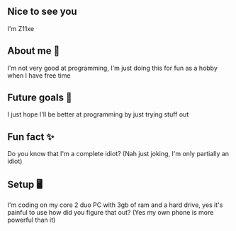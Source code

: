 ## Nice to see you 
I'm Z11xe

## About me 📖
I'm not very good at programming, I'm just doing this for fun as a hobby when I have free time

## Future goals 🚀
I just hope I'll be better at programming by just trying stuff out

## Fun fact ✨
Do you know that I'm a complete idiot? (Nah just joking, I'm only partially an idiot)

## Setup 🖥️
I'm coding on my core 2 duo PC with 3gb of ram and a hard drive, yes it's painful to use how did you figure that out? (Yes my own phone is more powerful than it)

<!---
Z11xe/Z11xe is a ✨ special ✨ repository because its `README.md` (this file) appears on your GitHub profile.
You can click the Preview link to take a look at your changes.
---!>
